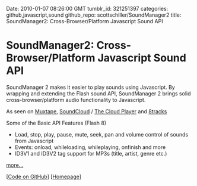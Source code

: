 Date: 2010-01-07 08:26:00 GMT
tumblr_id: 321251397
categories: github,javascript,sound
github_repo: scottschiller/SoundManager2
title: SoundManager2: Cross-Browser/Platform Javascript Sound API

# SoundManager2: Cross-Browser/Platform Javascript Sound API

SoundManager 2 makes it easier to play sounds using Javascript. By wrapping and extending the Flash sound API, SoundManager 2 brings solid cross-browser/platform audio functionality to Javascript.

As seen on [Muxtape](http://muxtape.com/), [SoundCloud](http://soundcloud.com/) / [The Cloud Player](http://www.thecloudplayer.com/) and [8tracks](http://8tracks.com/)

Some of the Basic API Features (Flash 8)

* Load, stop, play, pause, mute, seek, pan and volume control of sounds from Javascript
* Events: onload, whileloading, whileplaying, onfinish and more
* ID3V1 and ID3V2 tag support for MP3s (title, artist, genre etc.)

[more...](http://github.com/scottschiller/SoundManager2#readme)

[[Code on GitHub](http://github.com/scottschiller/SoundManager2)] [[Homepage](http://www.schillmania.com/projects/soundmanager2/)]
